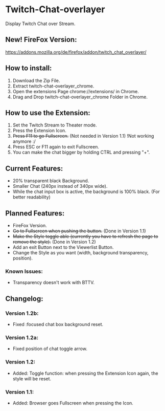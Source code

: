 # Twitch-Chat-overlayer
Display Twitch Chat over Stream.

## New! FireFox Version:
https://addons.mozilla.org/de/firefox/addon/twitch_chat_overlayer/

## How to install:
1. Download the Zip File.
2. Extract twitch-chat-overlayer_chrome.
3. Open the extensions Page chrome://extensions/ in Chrome.
4. Drag and Drop twitch-chat-overlayer_chrome Folder in Chrome.

## How to use the Extension:
1. Set the Twitch Stream to Theater mode.
2. Press the Extension Icon.
3. ~~Press F11 to go Fullscreen.~~ (Not needed in Version 1.1) !Not working anymore :/
4. Press ESC or F11 again to exit Fullscreen.
5. You can make the chat bigger by holding CTRL and pressing "+".

## Current Features:
+ 20% transparent black Background.
+ Smaller Chat (240px instead of 340px wide). 
+ While the chat input box is active, the background is 100% black. (For better readability)

## Planned Features:
- FireFox Version.
- ~~Go to Fullscreen when pushing the button.~~ (Done in Version 1.1)
- ~~Make the Style toggle able (currently you have to refresh the page to remove the style).~~ (Done in Version 1.2)
- Add an exit Button next to the Viewerlist Button.
- Change the Style as you want (width, background transparency, position).

### Known Issues:
- Transparency doesn't work with BTTV.

## Changelog:
### Version 1.2b:
+ Fixed :focused chat box background reset.

### Version 1.2a:
+ Fixed position of chat toggle arrow.

### Version 1.2:
+ Added: Toggle function: when pressing the Extension Icon again, the style will be reset.

### Version 1.1:
+ Added: Browser goes Fullscreen when pressing the Icon.
